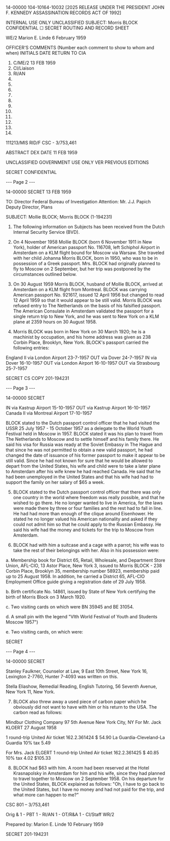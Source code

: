 14-00000
104-10164-10032 [2025 RELEASE UNDER THE PRESIDENT JOHN F. KENNEDY ASSASSINATION RECORDS ACT OF 1992]

INTERNAL USE ONLY
UNCLASSIFIED
SUBJECT: Morris BLOCK
CONFIDENTIAL
☐ SECRET
ROUTING AND RECORD SHEET

WE/2 Marion E. Linde 6 February 1959

OFFICER'S COMMENTS (Number each comment to show to whom and when)
INITIALS DATE RETURN TO CIA
1. C/ME/2 13 FEB 1959
2. CI/Liaison
3. RI/AN
4.
5.
6.
7.
8.
9.
10.
11.
12.
13.
14.
111213/MIS
RID/F
CSC - 3/753,461

ABSTRACT
DEX
DATE 11 FEB 1959

UNCLASSIFIED
GOVERNMENT USE ONLY
VER PREVIOUS EDITIONS

SECRET
CONFIDENTIAL

--- Page 2 ---

14-00000
SECRET
13 FEB 1959

TO: Director
Federal Bureau of Investigation
Attention: Mr. J.J. Papich
Deputy Director, Plans

SUBJECT: Mollie BLOCK; Morris BLOCK (1-194231)

1. The following information on Subjects has been received from the Dutch Internal Security Service (BVD).

2. On 4 November 1958 Mollie BLOCK (born 6 November 1911 in New York), holder of American passport No. 116708, left Schiphol Airport in Amsterdam on a KLM flight bound for Moscow via Warsaw. She traveled with her child Johanna Morris BLOCK, born in 1950, who was to be in possession of a Greek passport. Mrs. BLOCK had originally planned to fly to Moscow on 2 September, but her trip was postponed by the circumstances outlined below.

3. On 30 August 1959 Morris BLOCK, husband of Mollie BLOCK, arrived at Amsterdam on a KLM flight from Montreal. BLOCK was carrying American passport No. 921617, issued 12 April 1956 but changed to read 12 April 1959 so that it would appear to be still valid. Morris BLOCK was refused entry to The Netherlands on the basis of his falsified passport. The American Consulate in Amsterdam validated the passport for a single return trip to New York, and he was sent to New York on a KLM plane at 2359 hours on 30 August 1958.

4. Morris BLOCK was born in New York on 30 March 1920; he is a machinist by occupation, and his home address was given as 238 Corbin Place, Brooklyn, New York. BLOCK's passport carried the following entries:

England II via London Airport 23-7-1957
OUT via Dover 24-7-1957
IN via Dover 16-10-1957
OUT via London Airport 16-10-1957
OUT via Strasbourg 25-7-1957

SECRET
CS COPY 201-194231

--- Page 3 ---

14-00000
SECRET

IN via Kastrup Airport 15-10-1957
OUT via Kastrup Airport 16-10-1957
Canada II via Montreal Airport 17-10-1957

BLOCK stated to the Dutch passport control officer that he had visited the USSR 25 July 1957 - 15 October 1957 as a delegate to the World Youth Festival held in Moscow in 1957. BLOCK stated it was his plan to travel from The Netherlands to Moscow and to settle himself and his family there. He said his visa for Russia was ready at the Soviet Embassy in The Hague and that since he was not permitted to obtain a new valid passport, he had changed the date of issuance of his former passport to make it appear to be still valid. Since he had not known for sure that he would be allowed to depart from the United States, his wife and child were to take a later plane to Amsterdam after his wife knew he had reached Canada. He said that he had been unemployed in the United States and that his wife had had to support the family on her salary of $65 a week.

5. BLOCK stated to the Dutch passport control officer that there was only one country in the world where freedom was really possible, and that he wished to go there. He no longer wanted to live in America, for the laws were made there by three or four families and the rest had to fall in line. He had had more than enough of the clique around Eisenhower. He stated he no longer valued his American nationality and asked if they could not admit him so that he could apply to the Russian Embassy. He said his wife had the money and tickets for the trip to Moscow from Amsterdam.

6. BLOCK had with him a suitcase and a cage with a parrot; his wife was to take the rest of their belongings with her. Also in his possession were:

a. Membership book for District 65, Retail, Wholesale, and Department Store Union, AFL-CIO, 13 Astor Place, New York 3, issued to Morris BLOCK - 238 Corbin Place, Brooklyn 35, membership number 58923, membership paid up to 25 August 1958. In addition, he carried a District 65, AFL-CIO Employment Office guide giving a registration date of 29 July 1958.

b. Birth certificate No. 14861, issued by State of New York certifying the birth of Morris Block on 3 March 1920.

c. Two visiting cards on which were BN 35945 and BE 31054.

d. A small pin with the legend "VIth World Festival of Youth and Students Moscow 1957")

e. Two visiting cards, on which were:

SECRET

--- Page 4 ---

14-00000
SECRET

Stanley Faulkner, Counselor at Law, 9 East 10th Street, New York 16, Lexington 2-7760, Hunter 7-4093 was written on this.

Stella Eliashow, Remedial Reading, English Tutoring, 56 Seventh Avenue, New York 11, New York.

7. BLOCK also threw away a used piece of carbon paper which he obviously did not want to have with him or his return to the USA. The carbon read as follows:

Mindbur Clothing Company
97 5th Avenue
New York City, NY
For Mr. Jack KLOERT
27 August 1958

1 round-trip United Air ticket 162.2.361424 $ 54.90
La Guardia-Cleveland-La Guardia 10% tax 5.49

For Mrs. Jack ELGERT
1 round-trip United Air ticket 162.2.361425 $ 40.85
10% tax 4.02
$105.33

8. BLOCK had $63 with him. A room had been reserved at the Hotel Krasnapolsky in Amsterdam for him and his wife, since they had planned to travel together to Moscow on 2 September 1958. On his departure for the United States, BLOCK explained as follows: "Oh, I have to go back to the United States, but I have no money and had not paid for the trip, and what more can happen to me?"

CSC 801 – 3/753,461

Orig & 1 - PBT
1 - RI/AN
1 - OT/R&A
1 - CI/Staff
WR/2

Prepared by: Marion E. Linde
10 February 1959

SECRET
201-194231
